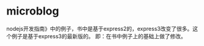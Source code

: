 microblog
=========

nodejs开发指南》中的例子，书中是基于express2的，express3改变了很多。这个例子是基于express3的最新版的。
即：在书中例子上的基础上做了修改。
